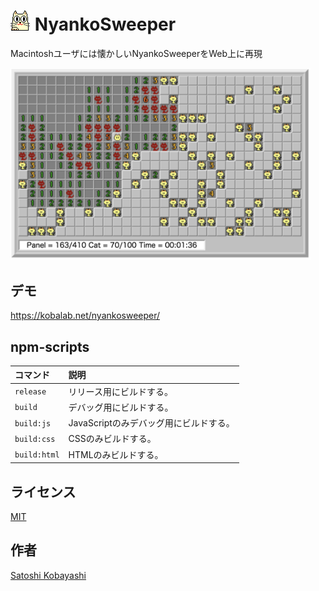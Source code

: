 <h1><img src="dist/icon.gif"> NyankoSweeper</h1>

Macintoshユーザには懐かしいNyankoSweeperをWeb上に再現

<img src="dist/game.png" width="480" alt="ゲーム画面">

## デモ
https://kobalab.net/nyankosweeper/

## npm-scripts
| コマンド        | 説明
|:----------------|:-------------------------------------------
| ``release``     | リリース用にビルドする。
| ``build``       | デバッグ用にビルドする。
| ``build:js``    | JavaScriptのみデバッグ用にビルドする。
| ``build:css``   | CSSのみビルドする。
| ``build:html``  | HTMLのみビルドする。

## ライセンス
[MIT](https://github.com/kobalab/NyankoSweeper/blob/master/LICENSE)

## 作者
[Satoshi Kobayashi](https://github.com/kobalab)
